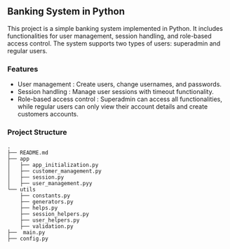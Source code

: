 ## Banking System in Python

This project is a simple banking system implemented in Python. It includes functionalities for user management, session handling, and role-based access control. The system supports two types of users: superadmin and regular users.

### Features

- User management : Create users, change usernames, and passwords.
- Session handling : Manage user sessions with timeout functionality.
- Role-based access control : Superadmin can access all functionalities, while regular users can only view their account details and create customers accounts.

### Project Structure

```
.
├── README.md
├── app
│   ├── app_initialization.py
│   ├── customer_management.py
│   ├── session.py
│   ├── user_management.pyy
└── utils
    ├── constants.py
    ├── generators.py
    ├── helps.py
    ├── session_helpers.py
    ├── user_helpers.py
    ├── validation.py
├──  main.py
├── config.py

```
